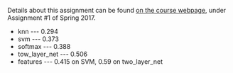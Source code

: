 Details about this assignment can be found [on the course webpage](http://cs231n.github.io/), under Assignment #1 of Spring 2017.
- knn --- 0.294
- svm --- 0.373
- softmax --- 0.388
- tow_layer_net --- 0.506
- features --- 0.415 on SVM, 0.59 on two_layer_net